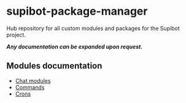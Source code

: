 # supibot-package-manager
Hub repository for all custom modules and packages for the Supibot project.

***Any documentation can be expanded upon request.***

## Modules documentation
- [Chat modules](chat-modules/README.md)
- [Commands](commands/README.md)
- [Crons](crons/README.md)